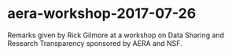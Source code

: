 # aera-workshop-2017-07-26
Remarks given by Rick Gilmore at a workshop on Data Sharing and Research Transparency sponsored by AERA and NSF.
